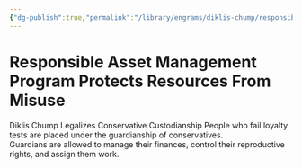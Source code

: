 ```yaml
---
{"dg-publish":true,"permalink":"/library/engrams/diklis-chump/responsible-asset-management-program-protects-resources-from-misuse/","tags":["DC/Aristocracy","DC/AS3"]}
---
```


# Responsible Asset Management Program Protects Resources From Misuse
Diklis Chump Legalizes Conservative Custodianship
People who fail loyalty tests are placed under the guardianship of conservatives.  
Guardians are allowed to manage their finances, control their reproductive rights, and assign them work.
